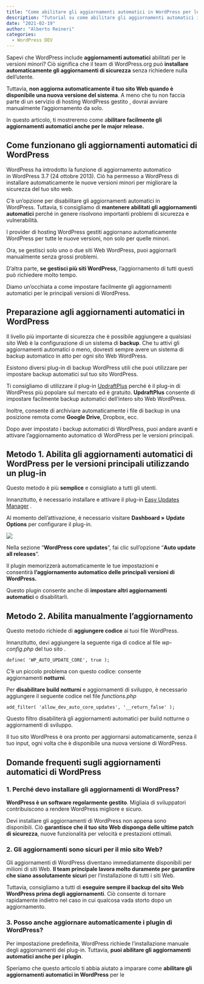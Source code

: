 ```yaml
---
title: "Come abilitare gli aggiornamenti automatici in WordPress per le Major Release"
description: "Tutorial su come abilitare gli aggiornamenti automatici in WordPress. Scordati gli aggiornamenti manuali e automatizza la manutenzione del sito."
date: "2021-02-19"
author: "Alberto Reineri"
categories:
  - WordPress DEV
---
```


Sapevi che WordPress include **aggiornamenti automatici** abilitati per le versioni minori? Ciò significa che il team di WordPress.org può **installare automaticamente gli aggiornamenti di sicurezza** senza richiedere nulla dell’utente.

Tuttavia, **non aggiorna automaticamente il tuo sito Web quando è disponibile una nuova versione del sistema**. A meno che tu non faccia parte di un servizio di hosting WordPress gestito , dovrai avviare manualmente l’aggiornamento da solo.

In questo articolo, ti mostreremo come a**bilitare facilmente gli aggiornamenti automatici anche per le major release.**

## Come funzionano gli aggiornamenti automatici di WordPress

WordPress ha introdotto la funzione di aggiornamento automatico in WordPress 3.7 (24 ottobre 2013). Ciò ha permesso a WordPress di installare automaticamente le nuove versioni minori per migliorare la sicurezza del tuo sito web.

C’è un’opzione per disabilitare gli aggiornamenti automatici in WordPress. Tuttavia, ti consigliamo di **mantenere abilitati gli aggiornamenti automatici** perché in genere risolvono importanti problemi di sicurezza e vulnerabilità.

I provider di hosting WordPress gestiti aggiornano automaticamente WordPress per tutte le nuove versioni, non solo per quelle minori.

Ora, se gestisci solo uno o due siti Web WordPress, puoi aggiornarli manualmente senza grossi problemi.

D’altra parte, **se gestisci più siti WordPress**, l’aggiornamento di tutti questi può richiedere molto tempo.

Diamo un’occhiata a come impostare facilmente gli aggiornamenti automatici per le principali versioni di WordPress.

## Preparazione agli aggiornamenti automatici in WordPress

Il livello più importante di sicurezza che è possibile aggiungere a qualsiasi sito Web è la configurazione di un sistema di **backup**. Che tu attivi gli aggiornamenti automatici o meno, dovresti sempre avere un sistema di backup automatico in atto per ogni sito Web WordPress.

Esistono diversi plug-in di backup WordPress utili che puoi utilizzare per impostare backup automatici sul tuo sito WordPress.

Ti consigliamo di utilizzare il plug-in [UpdraftPlus](https://it.wordpress.org/plugins/updraftplus/) perché è il plug-in di WordPress più popolare sul mercato ed è gratuito. **UpdraftPlus** consente di impostare facilmente backup automatici dell’intero sito Web WordPress.

Inoltre, consente di archiviare automaticamente i file di backup in una posizione remota come **Google Drive**, Dropbox, ecc.

Dopo aver impostato i backup automatici di WordPress, puoi andare avanti e attivare l’aggiornamento automatico di WordPress per le versioni principali.

## Metodo 1. Abilita gli aggiornamenti automatici di WordPress per le versioni principali utilizzando un plug-in

Questo metodo è più **semplice** e consigliato a tutti gli utenti.

Innanzitutto, è necessario installare e attivare il plug-in [Easy Updates Manager](https://wordpress.org/plugins/stops-core-theme-and-plugin-updates/) . 

Al momento dell’attivazione, è necessario visitare **Dashboard »** **Update Options** per configurare il plug-in.

![](images/image-27-1-1024x200.png)

Nella sezione “**WordPress core updates**“, fai clic sull’opzione “**Auto update all releases**“.

Il plugin memorizzerà automaticamente le tue impostazioni e consentirà **l’aggiornamento automatico delle principali versioni di WordPress.**

Questo plugin consente anche di **impostare altri aggiornamenti automatici** o disabilitarli. 

## Metodo 2. Abilita manualmente l’aggiornamento

Questo metodo richiede di **aggiungere codice** ai tuoi file WordPress.

Innanzitutto, devi aggiungere la seguente riga di codice al file _wp-config.php_ del tuo sito .

```
define( 'WP_AUTO_UPDATE_CORE', true );
```

C’è un piccolo problema con questo codice: consente aggiornamenti **notturni**.

Per **disabilitare build notturni** e aggiornamenti di sviluppo, è necessario aggiungere il seguente codice nel file _functions.php_

```
add_filter( 'allow_dev_auto_core_updates', '__return_false' );
```

Questo filtro disabiliterà gli aggiornamenti automatici per build notturne o aggiornamenti di sviluppo.

Il tuo sito WordPress è ora pronto per aggiornarsi automaticamente, senza il tuo input, ogni volta che è disponibile una nuova versione di WordPress.

## Domande frequenti sugli aggiornamenti automatici di WordPress

### **1\. Perché devo installare gli aggiornamenti di WordPress?**

**WordPress è un software regolarmente gestito**. Migliaia di sviluppatori contribuiscono a rendere WordPress migliore e sicuro.

Devi installare gli aggiornamenti di WordPress non appena sono disponibili. Ciò **garantisce che il tuo sito Web disponga delle ultime patch di sicurezza**, nuove funzionalità per velocità e prestazioni ottimali.

### **2\. Gli aggiornamenti sono sicuri per il mio sito Web?**

Gli aggiornamenti di WordPress diventano immediatamente disponibili per milioni di siti Web. **Il team principale lavora molto duramente per garantire che siano assolutamente sicuri** per l’installazione di tutti i siti Web.

Tuttavia, consigliamo a tutti di **eseguire sempre il backup del sito Web WordPress prima degli aggiornamenti**. Ciò consente di tornare rapidamente indietro nel caso in cui qualcosa vada storto dopo un aggiornamento.

### **3\. Posso anche aggiornare automaticamente i plugin di WordPress?**

Per impostazione predefinita, WordPress richiede l’installazione manuale degli aggiornamenti dei plug-in. Tuttavia, **puoi abilitare gli aggiornamenti automatici anche per i plugin**. 

Speriamo che questo articolo ti abbia aiutato a imparare come **abilitare gli aggiornamenti automatici in WordPress** per le
